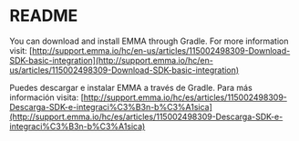 # README

You can download and install EMMA through Gradle. For more information visit:
[http://support.emma.io/hc/en-us/articles/115002498309-Download-SDK-basic-integration](http://support.emma.io/hc/en-us/articles/115002498309-Download-SDK-basic-integration)

Puedes descargar e instalar EMMA a través de Gradle. Para más información visita:
[http://support.emma.io/hc/es/articles/115002498309-Descarga-SDK-e-integraci%C3%B3n-b%C3%A1sica](http://support.emma.io/hc/es/articles/115002498309-Descarga-SDK-e-integraci%C3%B3n-b%C3%A1sica)
